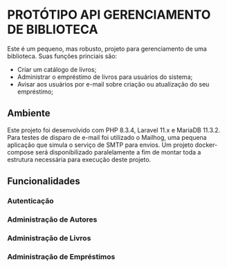 # PROTÓTIPO API GERENCIAMENTO DE BIBLIOTECA

Este é um pequeno, mas robusto, projeto para gerenciamento de uma biblioteca. Suas funções princiais são:
- Criar um catálogo de livros;
- Administrar o empréstimo de livros para usuários do sistema;
- Avisar aos usuários por e-mail sobre criação ou atualização do seu empréstimo;

## Ambiente
Este projeto foi desenvolvido com PHP 8.3.4, Laravel 11.x e MariaDB 11.3.2.
Para testes de disparo de e-mail foi utilizado o Mailhog, uma pequena aplicação que simula o serviço de SMTP para envios.
Um projeto docker-compose será disponibilizado paralelamente a fim de montar toda a estrutura necessária para execução deste projeto.

## Funcionalidades
### Autenticação
### Administração de Autores
### Administração de Livros
### Administração de Empréstimos